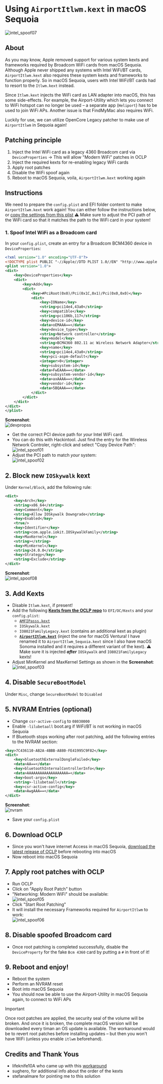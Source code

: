 # Using `AirportItlwm.kext` in macOS Sequoia

![intel_spoof07](https://github.com/user-attachments/assets/255406e1-554e-4b6c-9b67-5d24b9fcb962)

## About

As you may know, Apple removed support for various system kexts and frameworks required by Broadcom WiFi cards from macOS Sequoia. Although Apple never shipped any systems with Intel WiFi/BT cards, `AirportItlwm.kext` also requires these system kexts and frameworks to function properly. So in macOS Sequoia, users with Intel WiFi/BT cards had to resort to the `Itlwm.kext` instead. 

Since `Itlwm.kext` injects the WiFi card as LAN adapter into macOS, this has some side-effects. For example, the Airport-Utility which lets you connect to WiFi hotspot can no longer be used – a separate app (`Heliport`) has to be used to join WiFi APs. Another issue is that FindMyMac also requires WiFi.

Luckily for use, we can utilize OpenCore Legacy patcher to make use of `AirportItlwm` in Sequoia again!

## Patching principle

1. Inject the Intel WiFi card as a legacy 4360 Broadcom card via `DeviceProperties` &rarr; This will allow "Modern WiFi" patches in OCLP 
2. Inject the required kexts for re-enabling legacy WiFi cards
3. Apply root patches
4. Disable the WiFi spoof again
5. Reboot to macOS Sequoia, voila, `AirportItlwm.kext` working again 

## Instructions

We need to prepare the `config.plist` and EFI folder content to make `AirportItlwm.kext` work again! You can either follow the instructions below, or [copy the settings from this plist](https://github.com/5T33Z0/OC-Little-Translated/blob/main/14_OCLP_Wintel/plist/AirportItlwm_Sequoia.plist) ⚠️ Make sure to adjust the PCI path of the WiFi card so that it matches the path to the WiFi card in your system!

### 1. Spoof Intel WiFi as a Broadcom card

In your `config.plist`, create an entry for a Broadcom BCM4360 device in `DeviceProperties`:

```xml
<?xml version="1.0" encoding="UTF-8"?>
<!DOCTYPE plist PUBLIC "-//Apple//DTD PLIST 1.0//EN" "http://www.apple.com/DTDs/PropertyList-1.0.dtd">
<plist version="1.0">
<dict>
	<key>DeviceProperties</key>
	<dict>
		<key>Add</key>
		<dict>
			<key>#PciRoot(0x0)/Pci(0x1C,0x1)/Pci(0x0,0x0)</key>
			<dict>
				<key>IOName</key>
				<string>pci14e4,43a0</string>
				<key>compatible</key>
				<string>pci106b,117</string>
				<key>device-id</key>
				<data>oEMAAA==</data>
				<key>device_type</key>
				<string>Network controller</string>
				<key>model</key>
				<string>BCM4360 802.11 ac Wireless Network Adapter</string>
				<key>name</key>
				<string>pci14e4,43a0</string>
				<key>pci-aspm-default</key>
				<integer>0</integer>
				<key>subsystem-id</key>
				<data>FwEAAA==</data>
				<key>subsystem-vendor-id</key>
				<data>axAAAA==</data>
				<key>vendor-id</key>
				<data>5BQAAA==</data>
			</dict>
		</dict>
	</dict>
</dict>
</plist>
```
**Screenshot**:<br> ![devpropss](https://github.com/user-attachments/assets/ffd6c5b7-91ba-4510-a676-f31c3e8ab576)

- Get the correct PCI device path for *your* Intel WiFi card. 
- You can do this with Hackintool. Just find the entry for the Wireless Network Controler, right-click and select "Copy Device Path":<br>![intel_spoof01](https://github.com/user-attachments/assets/44f21ce0-63ca-45f4-b15c-55cbe3c98a1d)
- Adjust the PCI path to match *your* system:<br>![intel_spoof02](https://github.com/user-attachments/assets/a9b88f3c-7bdf-4de9-9a7e-10c163203dfb)
 
## 2. Block new `IOSkywalk` kext

Under `Kernel/Block`, add the following rule:

```xml
<dict>
	<key>Arch</key>
	<string>x86_64</string>
	<key>Comment</key>
	<string>Allow IOSkywalk Downgrade</string>
	<key>Enabled</key>
	<true/>
	<key>Identifier</key>
	<string>com.apple.iokit.IOSkywalkFamily</string>
	<key>MaxKernel</key>
	<string></string>
	<key>MinKernel</key>
	<string>24.0.0</string>
	<key>Strategy</key>
	<string>Exclude</string>
</dict>
```

**Screenshot**:<br> ![intel_spoof08](https://github.com/user-attachments/assets/0d5a08a1-035c-4079-8128-a8e5435bec59)

## 3. Add Kexts
- Disable `Itlwm.kext`, if present!
- Add the following [**Kexts from the OCLP repo**](https://github.com/dortania/OpenCore-Legacy-Patcher/tree/main/payloads/Kexts/Wifi) to `EFI/OC/Kexts` and your `config.plist`:
	- [`AMFIPasss.kext`](https://github.com/dortania/OpenCore-Legacy-Patcher/tree/main/payloads/Kexts/Acidanthera) 
	- `IOSkywalk.kext`
	- `IO8021FamilyLegacy.kext` (contains an additional kext as plugin)
	- [**`AirportItlwm.kext`**](https://github.com/OpenIntelWireless/itlwm/releases) (inject the one for macOS Ventura! I have renamed it to `AirportItlwm_Sequoia.kext` since I also have macOS Sonoma installed and it requires a different variant of the kext). ⚠️ Make sure it is injected ***after*** `IOSkywalk` and `IO8021FamilyLegacy` kexts!
- Adjust MinKernel and MaxKernel Settings as shown in the **Screenshot**: <br>![intel_spoof03](https://github.com/user-attachments/assets/f5edc4f2-cb0b-4124-a16b-860ccd87c48f)

## 4. Disable `SecureBootModel`

Under `Misc`, change `SecureBootModel` to `Disabled`

## 5. NVRAM Entries (optional)
- Change `csr-active-config` to `08030000`
- Enable `-lilubetaall` boot.arg if WiFi/BT is not working in macOS Sequoia
- If Bluetooth stops working after root patching, add the following entries to the NVRAM section:

```xml
<key>7C436110-AB2A-4BBB-A880-FE41995C9F82</key>
<dict>
	<key>bluetoothExternalDongleFailed</key>
	<data>AA==</data>
	<key>bluetoothInternalControllerInfo</key>
	<data>AAAAAAAAAAAAAAAAAAA=</data>
	<key>boot-args</key>
	<string>-lilubetaall</string>
	<key>csr-active-config</key>
	<data>AwgAAA==</data>
</dict>
```
**Screenshot**:<br>![nvram](https://github.com/user-attachments/assets/b322597d-98d0-4961-81d3-19ec8ecb9bf9)

- Save your `config.plist`

## 6. Download OCLP
- Since you won't have internet Access in macOS Sequoia, [download the latest release of OCLP](https://github.com/dortania/OpenCore-Legacy-Patcher/releases) before rebooting into macOS
- Now reboot into macOS Sequoia

## 7. Apply root patches with OCLP

- Run OCLP
- Click on "Apply Root Patch" button
- "Networking: Modern WiFi" should be available:<br>![intel_spoof05](https://github.com/user-attachments/assets/8b072d05-93f5-4151-b6e1-1d8e0c6c555e)
- Click "Start Root Patching"
- It will install the necessary Frameworks required for `AirportItlwm` to work:<br> ![intel_spoof06](https://github.com/user-attachments/assets/ced653f7-0807-4aef-82cb-eabf35b08884)

## 8. Disable spoofed Broadcom card

- Once root patching is completed successfully, disable the `DeviceProperty` for the fake `Bcm 4360` card by putting a `#` in front of it!

## 9. Reboot and enjoy!

- Reboot the system
- Perform an NVRAM reset
- Boot into macOS Sequoia
- You should now be able to use the Airport-Utility in macOS Sequoia again, to connect to WiFi APs

> [!IMPORTANT]
> 
> Once root patches are applied, the security seal of the volume will be broken. And once it is broken, the complete macOS version will be downloaded every timan an OS update is available. The workaround would be to revert root patches before installing updates – but then you won't have WiFi (unless you enable `itlwm` beforehand).

## Credits and Thank Yous

- lifeknife10A who came up with this [workaround](https://github.com/OpenIntelWireless/itlwm/issues/1009#issuecomment-2370919270)
- sughero, for additional info about the order of the kexts
- stefanalmare for pointing me to this solution
